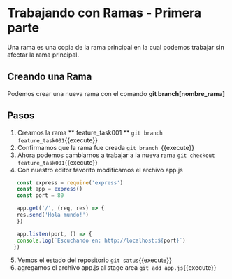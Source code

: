 # Trabajando con Ramas - Primera parte #
Una rama es una copia de la rama principal en la cual podemos trabajar sin afectar la rama principal.

## Creando una Rama ##
Podemos crear una nueva rama con el comando **git branch[nombre_rama]**

## Pasos ##
1. Creamos la rama ** feature_task001 **
   `git branch feature_task001`{{execute}}
2. Confirmamos que la rama fue creada
   `git branch `{{execute}}
3. Ahora podemos cambiarnos a trabajar a la nueva rama
   `git checkout feature_task001`{{execute}}
4. Con nuestro editor favorito modificamos el archivo app.js
```javascript
   const express = require('express')
   const app = express()
   const port = 80

   app.get('/', (req, res) => {
   res.send('Hola mundo!')
   })

   app.listen(port, () => {
   console.log(`Escuchando en: http://localhost:${port}`)
  })
 ```
5. Vemos el estado del repositorio
`git satus`{{execute}}
6. agregamos el archivo app.js al stage area
`git add app.js`{{execute}}

